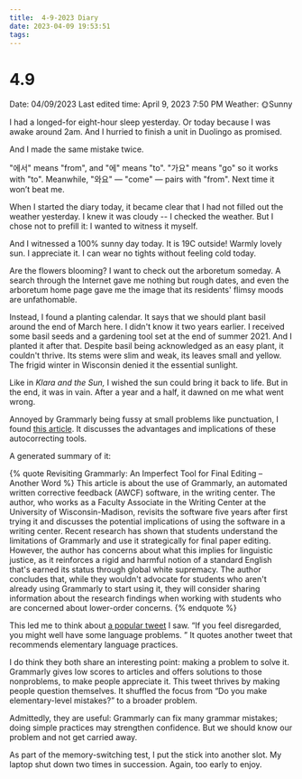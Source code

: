 ```yaml
---
title:  4-9-2023 Diary
date: 2023-04-09 19:53:51
tags:
---
```


# 4.9

Date: 04/09/2023
Last edited time: April 9, 2023 7:50 PM
Weather: 🌞Sunny

I had a longed-for eight-hour sleep yesterday. Or today because I was awake around 2am. And I hurried to finish a unit in Duolingo as promised. 

And I made the same mistake twice.

"에서" means "from", and "에" means "to". "가요" means "go" so it works with "to". Meanwhile, "와요" — "come" — pairs with "from". Next time it won’t beat me.

When I started the diary today, it became clear that I had not filled out the weather yesterday. I knew it was cloudy -- I checked the weather. But I chose not to prefill it: I wanted to witness it myself.

And I witnessed a 100% sunny day today. It is 19C outside! Warmly lovely sun. I appreciate it. I can wear no tights without feeling cold today.

Are the flowers blooming? I want to check out the arboretum someday. A search through the Internet gave me nothing but rough dates, and even the arboretum home page gave me the image that its residents' flimsy moods are unfathomable.

Instead, I found a planting calendar. It says that we should plant basil around the end of March here. I didn't know it two years earlier. I received some basil seeds and a gardening tool set at the end of summer 2021. And I planted it after that. Despite basil being acknowledged as an easy plant, it couldn't thrive. Its stems were slim and weak, its leaves small and yellow. The frigid winter in Wisconsin denied it the essential sunlight.

Like in *Klara and the Sun,* I wished the sun could bring it back to life. But in the end, it was in vain. After a year and a half, it dawned on me what went wrong.

Annoyed by Grammarly being fussy at small problems like punctuation, I found [this article](https://dept.writing.wisc.edu/blog/revisiting-grammarly/). It discusses the advantages and implications of these autocorrecting tools.

A generated summary of it:

{% quote Revisiting Grammarly: An Imperfect Tool for Final Editing – Another Word %}
This article is about the use of Grammarly, an automated written corrective feedback (AWCF) software, in the writing center. The author, who works as a Faculty Associate in the Writing Center at the University of Wisconsin-Madison, revisits the software five years after first trying it and discusses the potential implications of using the software in a writing center. Recent research has shown that students understand the limitations of Grammarly and use it strategically for final paper editing. However, the author has concerns about what this implies for linguistic justice, as it reinforces a rigid and harmful notion of a standard English that's earned its status through global white supremacy. The author concludes that, while they wouldn't advocate for students who aren't already using Grammarly to start using it, they will consider sharing information about the research findings when working with students who are concerned about lower-order concerns.
{% endquote %}


This led me to think about [a popular tweet](https://twitter.com/Nishimuraumiush/status/1644690023420416000) I saw. “If you feel disregarded, you might well have some language problems. ” It quotes another tweet that recommends elementary language practices.

I do think they both share an interesting point: making a problem to solve it. Grammarly gives low scores to articles and offers solutions to those nonproblems, to make people appreciate it. This tweet thrives by making people question themselves. It shuffled the focus from “Do you make elementary-level mistakes?” to a broader problem.

Admittedly, they are useful: Grammarly can fix many grammar mistakes; doing simple practices may strengthen confidence. But we should know our problem and not get carried away.

As part of the memory-switching test, I put the stick into another slot. My laptop shut down two times in succession. Again, too early to enjoy.